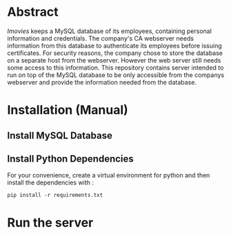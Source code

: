 # Abstract

_Imovies_ keeps a MySQL database of its employees, containing personal information and credentials. The company's CA webserver needs information from this database to authenticate its employees before issuing certificates. For security reasons, the company chose to store the database on a separate host from the webserver. However the web server still needs some access to this information. This repository contains server intended to run on top of the MySQL database to be only accessible from the companys webserver and provide the information needed from the database.  

# Installation (Manual)

## Install MySQL Database

## Install Python Dependencies 

For your convenience, create a virtual environment for python and then install the dependencies with :

```console
pip install -r requirements.txt
```




# Run the server




